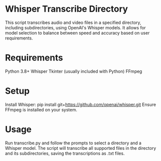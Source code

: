 # Whisper Transcribe Directory
This script transcribes audio and video files in a specified directory, including subdirectories, using OpenAI's Whisper models. It allows for model selection to balance between speed and accuracy based on user requirements.

# Requirements
Python 3.8+
Whisper
Tkinter (usually included with Python)
FFmpeg

# Setup
Install Whisper: pip install git+https://github.com/openai/whisper.git
Ensure FFmpeg is installed on your system.

# Usage
Run transcribe.py and follow the prompts to select a directory and a Whisper model. The script will transcribe all supported files in the directory and its subdirectories, saving the transcriptions as .txt files.

